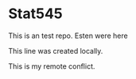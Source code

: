 # Stat545

This is an test repo. Esten were here

This line was created locally.

This is my remote conflict.
